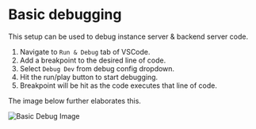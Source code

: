 # Basic debugging
This setup can be used to debug instance server & backend server code.
1. Navigate to `Run & Debug` tab of VSCode.
2. Add a breakpoint to the desired line of code.
3. Select `Debug Dev` from debug config dropdown.
4. Hit the run/play button to start debugging.
5. Breakpoint will be hit as the code executes that line of code.

The image below further elaborates this.

![Basic Debug Image](./images/basic_debug.png)
